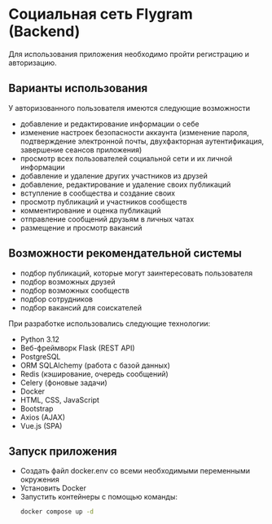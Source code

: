 # Социальная сеть Flygram (Backend)
Для использования приложения необходимо пройти регистрацию и авторизацию.
## Варианты использования
У авторизованного пользователя имеются следующие возможности
- добавление и редактирование информации о себе
- изменение настроек безопасности аккаунта (изменение пароля, подтверждение электронной почты, 
двухфакторная аутентификация, завершение сеансов приложения)
- просмотр всех пользователей социальной сети и их личной информации
- добавление и удаление других участников из друзей
- добавление, редактирование и удаление своих публикаций
- вступление в сообщества и создание своих
- просмотр публикаций и участников сообществ
- комментирование и оценка публикаций
- отправление сообщений друзьям в личных чатах
- размещение и просмотр вакансий
## Возможности рекомендательной системы
- подбор публикаций, которые могут заинтересовать пользователя
- подбор возможных друзей
- подбор возможных сообществ
- подбор сотрудников
- подбор вакансий для соискателей

При разработке использовались следующие технологии:
- Python 3.12
- Веб-фреймворк Flask (REST API)
- PostgreSQL
- ORM SQLAlchemy (работа с базой данных)
- Redis (кэширование, очередь сообщений)
- Celery (фоновые задачи)
- Docker
- HTML, CSS, JavaScript
- Bootstrap
- Axios (AJAX)
- Vue.js (SPA)

## Запуск приложения

- Создать файл docker.env со всеми необходимыми переменными окружения
- Установить Docker
- Запустить контейнеры с помощью команды:
    ```sh
    docker compose up -d
    ```

